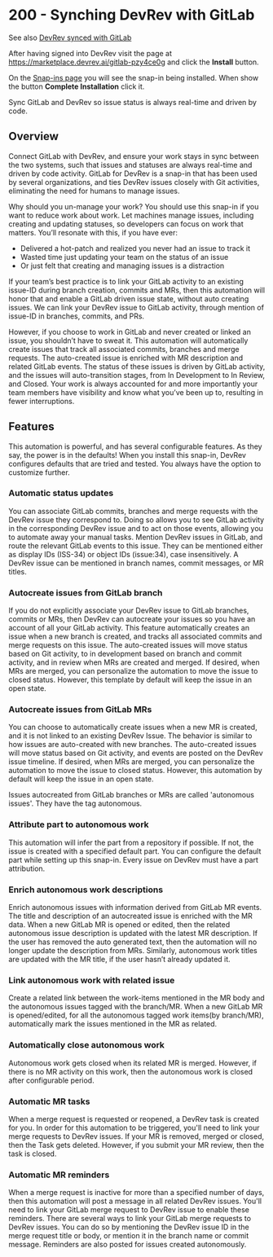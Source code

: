# 200 - Synching DevRev with GitLab

See also [DevRev synced with GitLab](https://marketplace.devrev.ai/gitlab-pzy4ce0g) 

After having signed into DevRev visit the page at https://marketplace.devrev.ai/gitlab-pzy4ce0g and click the **Install** button.

On the [Snap-ins page](https://app.devrev.ai/agility-game/settings/snap-ins) you will see the snap-in being installed. When show the button **Complete Installation** click it.

Sync GitLab and DevRev so issue status is always real-time and driven by code.

## Overview

Connect GitLab with DevRev, and ensure your work stays in sync between the two systems, such that issues and statuses are always real-time and driven by code activity. GitLab for DevRev is a snap-in that has been used by several organizations, and ties DevRev issues closely with Git activities, eliminating the need for humans to manage issues.

Why should you un-manage your work? You should use this snap-in if you want to reduce work about work. Let machines manage issues, including creating and updating statuses, so developers can focus on work that matters. You’ll resonate with this, if you have ever:

- Delivered a hot-patch and realized you never had an issue to track it
- Wasted time just updating your team on the status of an issue
- Or just felt that creating and managing issues is a distraction

If your team’s best practice is to link your GitLab activity to an existing issue-ID during branch creation, commits and MRs, then this automation will honor that and enable a GitLab driven issue state, without auto creating issues. We can link your DevRev issue to GitLab activity, through mention of issue-ID in branches, commits, and PRs.

However, if you choose to work in GitLab and never created or linked an issue, you shouldn’t have to sweat it. This automation will automatically create issues that track all associated commits, branches and merge requests. The auto-created issue is enriched with MR description and related GitLab events. The status of these issues is driven by GitLab activity, and the issues will auto-transition stages, from In Development to In Review, and Closed. Your work is always accounted for and more importantly your team members have visibility and know what you’ve been up to, resulting in fewer interruptions.

## Features

This automation is powerful, and has several configurable features. As they say, the power is in the defaults! When you install this snap-in, DevRev configures defaults that are tried and tested. You always have the option to customize further.

### Automatic status updates
You can associate GitLab commits, branches and merge requests with the DevRev issue they correspond to. Doing so allows you to see GitLab activity in the corresponding DevRev issue and to act on those events, allowing you to automate away your manual tasks. Mention DevRev issues in GitLab, and route the relevant GitLab events to this issue. They can be mentioned either as display IDs (ISS-34) or object IDs (issue:34), case insensitively. A DevRev issue can be mentioned in branch names, commit messages, or MR titles.

### Autocreate issues from GitLab branch
If you do not explicitly associate your DevRev issue to GitLab branches, commits or MRs, then DevRev can autocreate your issues so you have an account of all your GitLab activity. This feature automatically creates an issue when a new branch is created, and tracks all associated commits and merge requests on this issue. The auto-created issues will move status based on Git activity, to in development based on branch and commit activity, and in review when MRs are created and merged. If desired, when MRs are merged, you can personalize the automation to move the issue to closed status. However, this template by default will keep the issue in an open state.

### Autocreate issues from GitLab MRs
You can choose to automatically create issues when a new MR is created, and it is not linked to an existing DevRev Issue. The behavior is similar to how issues are auto-created with new branches. The auto-created issues will move status based on Git activity, and events are posted on the DevRev issue timeline. If desired, when MRs are merged, you can personalize the automation to move the issue to closed status. However, this automation by default will keep the issue in an open state.

Issues autocreated from GitLab branches or MRs are called 'autonomous issues'. They have the tag autonomous.

### Attribute part to autonomous work
This automation will infer the part from a repository if possible. If not, the issue is created with a specified default part. You can configure the default part while setting up this snap-in. Every issue on DevRev must have a part attribution.

### Enrich autonomous work descriptions
Enrich autonomous issues with information derived from GitLab MR events. The title and description of an autocreated issue is enriched with the MR data. When a new GitLab MR is opened or edited, then the related autonomous issue description is updated with the latest MR description. If the user has removed the auto generated text, then the automation will no longer update the description from MRs. Similarly, autonomous work titles are updated with the MR title, if the user hasn’t already updated it.

### Link autonomous work with related issue
Create a related link between the work-items mentioned in the MR body and the autonomous issues tagged with the branch/MR. When a new GitLab MR is opened/edited, for all the autonomous tagged work items(by branch/MR), automatically mark the issues mentioned in the MR as related.

### Automatically close autonomous work
Autonomous work gets closed when its related MR is merged. However, if there is no MR activity on this work, then the autonomous work is closed after configurable period.

### Automatic MR tasks
When a merge request is requested or reopened, a DevRev task is created for you. In order for this automation to be triggered, you'll need to link your merge requests to DevRev issues. If your MR is removed, merged or closed, then the Task gets deleted. However, if you submit your MR review, then the task is closed.

### Automatic MR reminders
When a merge request is inactive for more than a specified number of days, then this automation will post a message in all related DevRev issues. You'll need to link your GitLab merge request to DevRev issue to enable these reminders. There are several ways to link your GitLab merge requests to DevRev issues. You can do so by mentioning the DevRev issue ID in the merge request title or body, or mention it in the branch name or commit message. Reminders are also posted for issues created autonomously.
